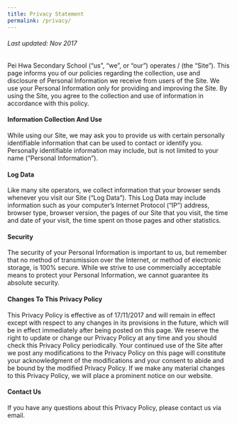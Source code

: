 ```yaml
---
title: Privacy Statement
permalink: /privacy/
---
```

<h6>Last updated: Nov 2017</h6>
<p>Pei Hwa Secondary School&nbsp;(&ldquo;us&rdquo;, &ldquo;we&rdquo;, or &ldquo;our&rdquo;) operates / (the &ldquo;Site&rdquo;). This page informs you of our policies regarding the collection, use and disclosure of Personal Information we receive from users of the Site. We use your Personal Information only for providing and improving the Site. By using the Site, you agree to the collection and use of information in accordance with this policy.</p>
<h4>Information Collection And Use</h4>
<p>While using our Site, we may ask you to provide us with certain personally identifiable information that can be used to contact or identify you. Personally identifiable information may include, but is not limited to your name (&ldquo;Personal Information&rdquo;).</p>
<h4>Log Data</h4>
<p>Like many site operators, we collect information that your browser sends whenever you visit our Site (&ldquo;Log Data&rdquo;). This Log Data may include information such as your computer&rsquo;s Internet Protocol (&ldquo;IP&rdquo;) address, browser type, browser version, the pages of our Site that you visit, the time and date of your visit, the time spent on those pages and other statistics.</p>
<h4>Security</h4>
<p>The security of your Personal Information is important to us, but remember that no method of transmission over the Internet, or method of electronic storage, is 100% secure. While we strive to use commercially acceptable means to protect your Personal Information, we cannot guarantee its absolute security.</p>
<h4>Changes To This Privacy Policy</h4>
<p>This Privacy Policy is effective as of 17/11/2017 and will remain in effect except with respect to any changes in its provisions in the future, which will be in effect immediately after being posted on this page. We reserve the right to update or change our Privacy Policy at any time and you should check this Privacy Policy periodically. Your continued use of the Site after we post any modifications to the Privacy Policy on this page will constitute your acknowledgment of the modifications and your consent to abide and be bound by the modified Privacy Policy. If we make any material changes to this Privacy Policy, we will place a prominent notice on our website.</p>
<h4>Contact Us</h4>
<p>If you have any questions about this Privacy Policy, please contact us via email.</p>